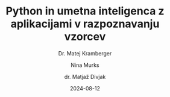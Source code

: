 ---
date: "2024-08-12" 
version: "0.1.1"
lastUpdate: "2024-09-04 16:00:00"
layout: "course"
id: "PyUIRV"
permalink: "PyUIRV"
author:
- "Dr. Matej Kramberger"
- "Nina Murks"
- "dr. Matjaž Divjak"
contact: "nina.murks@um.si"
notifyEmail: "cvetanka.pasinechka@student.um.si"
title: "Python in umetna inteligenca z aplikacijami v razpoznavanju vzorcev"
image: "https://images.unsplash.com/photo-1517148815978-75f6acaaf32c"
type: "Krajše izobraževanje s preverjanjem (pilotno mikrodokazilo)"
field:
- "KLASIUS-P-16 (0610)"
keywords:
- "Python"
- "umetna inteligenca"
- "razpoznavanje vzorcev"
- "signalno procesiranje"
- "nevromorfne arhitekture"
intended:
- "poklicno"
- "učitelji"
- "študenti"
- "vseživljensko učenje"
- "osipniki"
- "dijaki"
difficulty: "Začetni nivo"
requisite: "Uvod v Python za neprogramerje"
description: |
    Udeleženci izobraževanja se bodo s pomočjo programskega jezika Python in algoritmov razpoznavanja vzorcev spoznali z osnovami strojnega učenja in globokih nevronskih mrež. Spoznali bodo osnove nevromorfnih arhitektur, ki prinašajo revolucijo na področje računalništva in umetne inteligence. Seznanili se bodo s postopki programiranja globokih nevronskih mrež in pridobili razumevanje osnovnih konceptov postopkov razpoznavanja slik in zvoka z umetno inteligenco. Po pregledu klasičnih metod za signalno procesiranje in uporabnih modelov nevronskih mrež za delo s signali in slikami bodo udeleženci s pomočjo primerov klasifikacije žanra glasbe, identifikacije govorcev in odstranjevanja šuma iz glasovnih posnetkov, spoznali razlike med klasičnimi pristopi in pristopi z uporabo umetne inteligence.
state: "1. pilotna izvedba"
execution: "Mešana"
ects: "1"
implementation: |
    Predavanja: 10 ur
    Vaje: 10 ur
    Samostojno delo: 10 ur
cType: "1"
executionStartDate: "2024-10-01"
executionData: |
    Začetek je načrtovan v oktobru 2024. Podrobnejše informacije bodo objavljene naknadno.
---